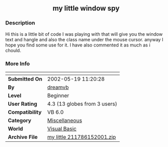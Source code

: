 ﻿<div align="center">

## my little window spy


</div>

### Description

Hi this is a little bit of code I was playing with that will give you the window text and hangle and also the class name under the mouse cursor. anyway I hope you find some use for it. I have also commented it as much as i chould.
 
### More Info
 


<span>             |<span>
---                |---
**Submitted On**   |2002-05-19 11:20:28
**By**             |[dreamvb](https://github.com/Planet-Source-Code/PSCIndex/blob/master/ByAuthor/dreamvb.md)
**Level**          |Beginner
**User Rating**    |4.3 (13 globes from 3 users)
**Compatibility**  |VB 6\.0
**Category**       |[Miscellaneous](https://github.com/Planet-Source-Code/PSCIndex/blob/master/ByCategory/miscellaneous__1-1.md)
**World**          |[Visual Basic](https://github.com/Planet-Source-Code/PSCIndex/blob/master/ByWorld/visual-basic.md)
**Archive File**   |[my little 211786152001\.zip](https://github.com/Planet-Source-Code/dreamvb-my-little-window-spy__1-24098/archive/master.zip)








